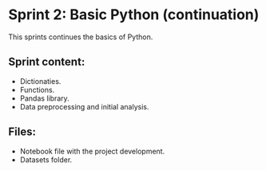 # Sprint 2: Basic Python (continuation)
This sprints continues the basics of Python.

## Sprint content:
* Dictionaties.
* Functions.
* Pandas library.
* Data preprocessing and initial analysis.

## Files:
* Notebook file with the project development.
* Datasets folder.
